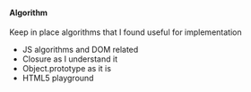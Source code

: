 #### Algorithm


Keep in place algorithms that I found useful for implementation

* JS algorithms and DOM related
* Closure as I understand it
* Object.prototype as it is
* HTML5 playground

